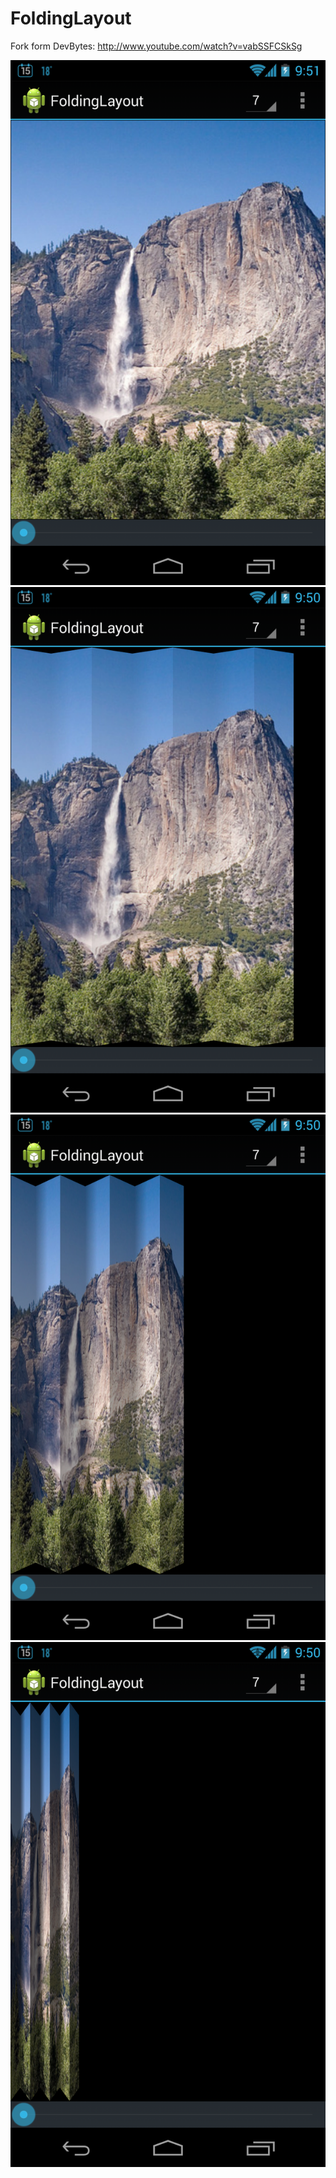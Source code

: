 FoldingLayout
=============

Fork form DevBytes: http://www.youtube.com/watch?v=vabSSFCSkSg

![ScreenShot1](./screenshot/Screenshot_2013-11-15-21-50-24.png)
![ScreenShot2](./screenshot/Screenshot_2013-11-15-21-50-32.png)
![ScreenShot3](./screenshot/Screenshot_2013-11-15-21-50-44.png)
![ScreenShot4](./screenshot/Screenshot_2013-11-15-21-50-54.png)
